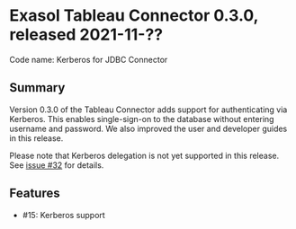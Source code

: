 # Exasol Tableau Connector 0.3.0, released 2021-11-??
 
Code name: Kerberos for JDBC Connector

## Summary

Version 0.3.0 of the Tableau Connector adds support for authenticating via Kerberos. This enables single-sign-on to the database without entering username and password. We also improved the user and developer guides in this release.

Please note that Kerberos delegation is not yet supported in this release. See [issue #32](https://github.com/exasol/tableau-connector/issues/32) for details.

## Features

* #15: Kerberos support
